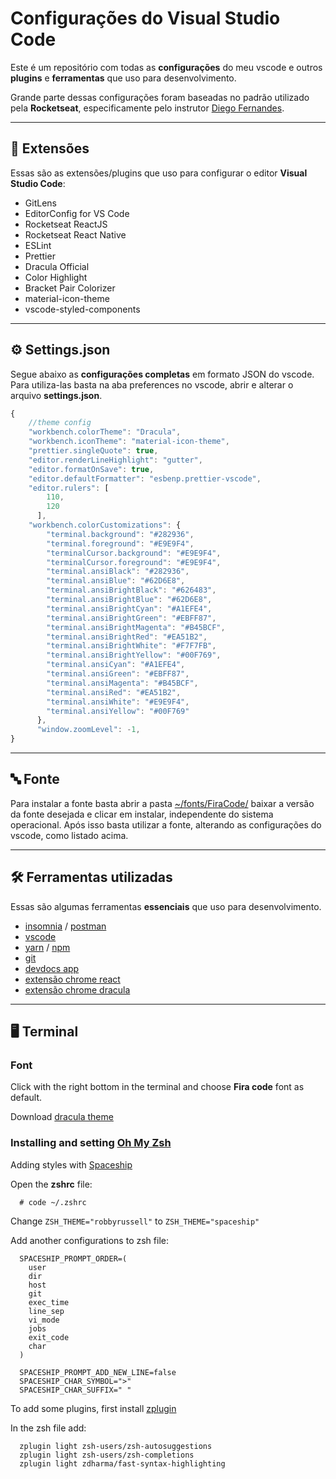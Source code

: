 # Configurações do Visual Studio Code

Este é um repositório com todas as **configurações** do meu vscode e outros **plugins** e **ferramentas** que uso para desenvolvimento.

Grande parte dessas configurações foram baseadas no padrão utilizado pela **Rocketseat**, especificamente pelo instrutor [Diego Fernandes](https://github.com/diego3g).

<hr />

## 🔗 Extensões

Essas são as extensões/plugins que uso para configurar o editor **Visual Studio Code**:

- GitLens
- EditorConfig for VS Code
- Rocketseat ReactJS
- Rocketseat React Native
- ESLint
- Prettier
- Dracula Official
- Color Highlight
- Bracket Pair Colorizer
- material-icon-theme
- vscode-styled-components

<hr />

## ⚙️ Settings.json

Segue abaixo as **configurações completas** em formato JSON do vscode. Para utiliza-las basta na aba preferences no vscode, abrir e alterar o arquivo **settings.json**.

```javascript
{
    //theme config
    "workbench.colorTheme": "Dracula",
    "workbench.iconTheme": "material-icon-theme",
    "prettier.singleQuote": true,
    "editor.renderLineHighlight": "gutter",
    "editor.formatOnSave": true,
    "editor.defaultFormatter": "esbenp.prettier-vscode",
    "editor.rulers": [
        110,
        120
      ],
    "workbench.colorCustomizations": {
        "terminal.background": "#282936",
        "terminal.foreground": "#E9E9F4",
        "terminalCursor.background": "#E9E9F4",
        "terminalCursor.foreground": "#E9E9F4",
        "terminal.ansiBlack": "#282936",
        "terminal.ansiBlue": "#62D6E8",
        "terminal.ansiBrightBlack": "#626483",
        "terminal.ansiBrightBlue": "#62D6E8",
        "terminal.ansiBrightCyan": "#A1EFE4",
        "terminal.ansiBrightGreen": "#EBFF87",
        "terminal.ansiBrightMagenta": "#B45BCF",
        "terminal.ansiBrightRed": "#EA51B2",
        "terminal.ansiBrightWhite": "#F7F7FB",
        "terminal.ansiBrightYellow": "#00F769",
        "terminal.ansiCyan": "#A1EFE4",
        "terminal.ansiGreen": "#EBFF87",
        "terminal.ansiMagenta": "#B45BCF",
        "terminal.ansiRed": "#EA51B2",
        "terminal.ansiWhite": "#E9E9F4",
        "terminal.ansiYellow": "#00F769"
      },
      "window.zoomLevel": -1,
}
```

<hr />

## 🔤 Fonte

Para instalar a fonte basta abrir a pasta [~/fonts/FiraCode/](./fonts/FiraCode/) baixar a versão da fonte desejada e clicar em instalar, independente do sistema operacional. Após isso basta utilizar a fonte, alterando as configurações do vscode, como listado acima.

<hr />

## 🛠️ Ferramentas utilizadas

Essas são algumas ferramentas **essenciais** que uso para desenvolvimento.

- [insomnia](https://insomnia.rest/download/) / [postman](https://www.getpostman.com/downloads/)
- [vscode](https://code.visualstudio.com/download)
- [yarn](https://yarnpkg.com/lang/en/) / [npm](https://nodejs.org/en/download/)
- [git](https://git-scm.com/downloads)
- [devdocs app](https://devdocs.egoist.moe/)
- [extensão chrome react](https://chrome.google.com/webstore/detail/react-developer-tools/fmkadmapgofadopljbjfkapdkoienihi?hl=en-US)
- [extensão chrome dracula](https://chrome.google.com/webstore/search/dracula%20devtools?hl=en-US)

<hr />

## 🖥️ Terminal

### Font

Click with the right bottom in the terminal and choose **Fira code** font as default.

Download [dracula theme](https://draculatheme.com/terminal/)

### Installing and setting [Oh My Zsh](https://ohmyz.sh/)

Adding styles with [Spaceship](https://github.com/denysdovhan/spaceship-prompt)

Open the **zshrc** file:

```shell
  # code ~/.zshrc
```

Change `ZSH_THEME="robbyrussell"` to `ZSH_THEME="spaceship"`

Add another configurations to zsh file:

```shell
  SPACESHIP_PROMPT_ORDER=(
    user
    dir
    host
    git
    exec_time
    line_sep
    vi_mode
    jobs
    exit_code
    char
  )

  SPACESHIP_PROMPT_ADD_NEW_LINE=false
  SPACESHIP_CHAR_SYMBOL=">"
  SPACESHIP_CHAR_SUFFIX=" "
```

To add some plugins, first install [zplugin](https://github.com/zdharma/zplugin)

In the zsh file add:

```
  zplugin light zsh-users/zsh-autosuggestions
  zplugin light zsh-users/zsh-completions
  zplugin light zdharma/fast-syntax-highlighting
```
